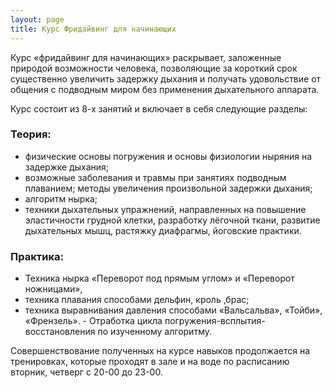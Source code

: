 ```yaml
---
layout: page
title: Курс Фридайвинг для начинающих
---
```


Курс «фридайвинг для начинающих» раскрывает, заложенные природой возможности человека, позволяющие за короткий срок существенно увеличить задержку дыхания и получать удовольствие от общения с подводным миром без применения дыхательного аппарата.

Курс состоит из 8-х занятий и включает в себя следующие разделы:

### Теория:

- физические основы погружения и основы физиологии ныряния на задержке дыхания; 
- возможные заболевания и травмы при занятиях подводным плаванием; 
методы увеличения произвольной задержки дыхания; 
- алгоритм нырка;
- техники дыхательных  упражнений, направленных на повышение эластичности грудной клетки, разработку лёгочной ткани, развитие дыхательных мышц, 
растяжку диафрагмы, йоговские практики.

### Практика:

- Техника нырка «Переворот под прямым углом» и «Переворот ножницами»,
- техника плавания способами дельфин, кроль ,брас;
- техника выравнивания давления способами  «Вальсальва», «Тойби», «Френзель». - Отработка цикла погружения-всплытия-восстановления по изученному алгоритму. 


Совершенствование полученных на курсе навыков продолжается на тренировках, 
которые проходят в зале и на воде по расписанию вторник, четверг с 20-00 до 23-00.